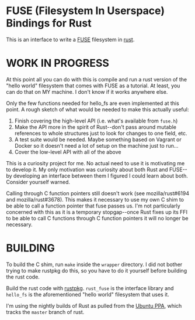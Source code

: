 # FUSE (Filesystem In Userspace) Bindings for Rust

This is an interface to write a [FUSE](http://fuse.sourceforge.net/) filesystem in [rust](http://www.rust-lang.org/).

# WORK IN PROGRESS

At this point all you can do with this is compile and run a rust version of the "hello world" filesystem that comes with FUSE as a tutorial.  At least, you can do that on MY machine.  I don't know if it works anywhere else.

Only the few functions needed for hello_fs are even implemented at this point.  A rough sketch of what would be needed to make this actually useful:

  1. Finish covering the high-level API (i.e. what's available from `fuse.h`)
  2. Make the API more in the spirit of Rust--don't pass around mutable references to whole structures just to look for changes to one field, etc.
  3. A test suite would be needed.  Maybe something based on Vagrant or Docker so it doesn't need a lot of setup on the machine just to run...
  4. Cover the low-level API with all of the above

This is a curiosity project for me.  No actual need to use it is motivating me to develop it.  My only motivation was curiosity about both Rust and FUSE--by developing an interface between them I figured I could learn about both.  Consider yourself warned.

Calling through C function pointers still doesn't work (see mozilla/rust#6194 and mozilla/rust#3678).  This makes it necessary to use my own C shim to be able to call a function pointer that fuse passes us.  I'm not particularly concerned with this as it is a temporary stopgap--once Rust fixes up its FFI to be able to call C functions through C function pointers it will no longer be necessary.

# BUILDING

To build the C shim, run `make` inside the `wrapper` directory.  I did not bother trying to make rustpkg do this, so you have to do it yourself before building the rust code.

Build the rust code with [rustpkg](https://github.com/mozilla/rust/blob/master/doc/rustpkg.md).  `rust_fuse` is the interface library and `hello_fs` is the aforementioned "hello world" filesystem that uses it.

I'm using the nightly builds of Rust as pulled from the [Ubuntu PPA](https://launchpad.net/%7Ehansjorg/+archive/rust), which tracks the `master` branch of rust.
